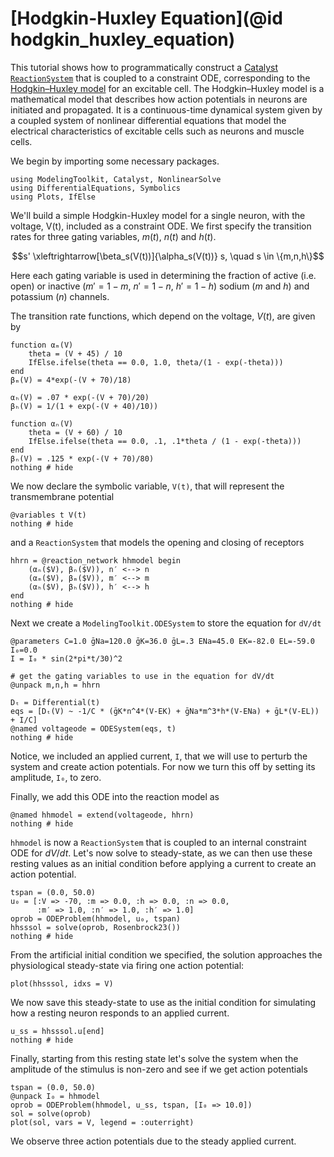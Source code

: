 # [Hodgkin-Huxley Equation](@id hodgkin_huxley_equation)

This tutorial shows how to programmatically construct a
[Catalyst](http://docs.sciml.ai/Catalyst/stable/) [`ReactionSystem`](@ref) that
is coupled to a constraint ODE, corresponding to the [Hodgkin–Huxley
model](https://en.wikipedia.org/wiki/Hodgkin%E2%80%93Huxley_model) for an
excitable cell. The Hodgkin–Huxley model is a mathematical model that describes
how action potentials in neurons are initiated and propagated. It is a
continuous-time dynamical system given by a coupled system of nonlinear
differential equations that model the electrical characteristics of excitable
cells such as neurons and muscle cells.

We begin by importing some necessary packages.
```@example hh1
using ModelingToolkit, Catalyst, NonlinearSolve
using DifferentialEquations, Symbolics
using Plots, IfElse
```

We'll build a simple Hodgkin-Huxley model for a single neuron, with the voltage,
V(t), included as a constraint ODE. We first specify the transition rates for
three gating variables, $m(t)$, $n(t)$ and $h(t)$.

$$s' \xleftrightarrow[\beta_s(V(t))]{\alpha_s(V(t))} s, \quad s \in \{m,n,h\}$$

Here each gating variable is used in determining the fraction of active (i.e.
open) or inactive ($m' = 1 - m$, $n' = 1 -n$, $h' = 1 - h$) sodium ($m$ and $h$)
and potassium ($n$) channels.

The transition rate functions, which depend on the voltage, $V(t)$, are given by

```@example hh1
function αₘ(V)
    theta = (V + 45) / 10
    IfElse.ifelse(theta == 0.0, 1.0, theta/(1 - exp(-theta)))
end
βₘ(V) = 4*exp(-(V + 70)/18)

αₕ(V) = .07 * exp(-(V + 70)/20)
βₕ(V) = 1/(1 + exp(-(V + 40)/10))

function αₙ(V)
    theta = (V + 60) / 10
    IfElse.ifelse(theta == 0.0, .1, .1*theta / (1 - exp(-theta)))
end
βₙ(V) = .125 * exp(-(V + 70)/80)
nothing # hide
```

 We now declare the symbolic variable, `V(t)`, that will represent the
 transmembrane potential

```@example hh1
@variables t V(t)
nothing # hide
```

and a `ReactionSystem` that models the opening and closing of receptors

```@example hh1
hhrn = @reaction_network hhmodel begin
    (αₙ($V), βₙ($V)), n′ <--> n
    (αₘ($V), βₘ($V)), m′ <--> m
    (αₕ($V), βₕ($V)), h′ <--> h
end
nothing # hide
```

Next we create a `ModelingToolkit.ODESystem` to store the equation for `dV/dt`

```@example hh1
@parameters C=1.0 ḡNa=120.0 ḡK=36.0 ḡL=.3 ENa=45.0 EK=-82.0 EL=-59.0 I₀=0.0
I = I₀ * sin(2*pi*t/30)^2

# get the gating variables to use in the equation for dV/dt
@unpack m,n,h = hhrn

Dₜ = Differential(t)
eqs = [Dₜ(V) ~ -1/C * (ḡK*n^4*(V-EK) + ḡNa*m^3*h*(V-ENa) + ḡL*(V-EL)) + I/C]
@named voltageode = ODESystem(eqs, t)
nothing # hide
```

Notice, we included an applied current, `I`, that we will use to perturb the system and create action potentials. For now we turn this off by setting its amplitude, `I₀`, to zero.

Finally, we add this ODE into the reaction model as

```@example hh1
@named hhmodel = extend(voltageode, hhrn)
nothing # hide
```

`hhmodel` is now a `ReactionSystem` that is coupled to an internal constraint
ODE for $dV/dt$. Let's now solve to steady-state, as we can then use these
resting values as an initial condition before applying a current to create an
action potential.

```@example hh1
tspan = (0.0, 50.0)
u₀ = [:V => -70, :m => 0.0, :h => 0.0, :n => 0.0,
	  :m′ => 1.0, :n′ => 1.0, :h′ => 1.0]
oprob = ODEProblem(hhmodel, u₀, tspan)
hhsssol = solve(oprob, Rosenbrock23())
nothing # hide
```

From the artificial initial condition we specified, the solution approaches the
physiological steady-state via firing one action potential:

```@example hh1
plot(hhsssol, idxs = V)
```

We now save this steady-state to use as the initial condition for simulating how
a resting neuron responds to an applied current.

```@example hh1
u_ss = hhsssol.u[end]
nothing # hide
```

Finally, starting from this resting state let's solve the system when the
amplitude of the stimulus is non-zero and see if we get action potentials

```@example hh1
tspan = (0.0, 50.0)
@unpack I₀ = hhmodel
oprob = ODEProblem(hhmodel, u_ss, tspan, [I₀ => 10.0])
sol = solve(oprob)
plot(sol, vars = V, legend = :outerright)
```

We observe three action potentials due to the steady applied current.